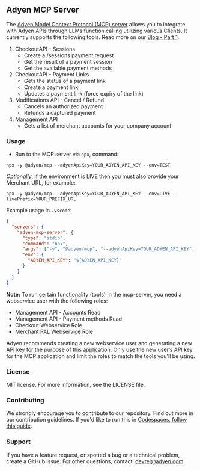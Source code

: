 ## Adyen MCP Server

The [Adyen Model Context Protocol (MCP) server](https://docs.adyen.com/development-resources/mcp-server/) allows you to integrate with Adyen APIs through LLMs function calling utilizing various Clients. It currently supports the following tools. Read more on our [Blog - Part 1](https://www.adyen.com/knowledge-hub/mcp-release).

1. CheckoutAPI - Sessions
   - Create a /sessions payment request
   - Get the result of a payment session
   - Get the available payment methods
2. CheckoutAPI - Payment Links
   - Gets the status of a payment link
   - Create a payment link
   - Updates a payment link (force expiry of the link)
4. Modifications API - Cancel / Refund 
   - Cancels an authorized payment
   - Refunds a captured payment
5. Management API
   - Gets a list of merchant accounts for your company account


### Usage
* Run to the MCP server via `npx`, command:

```
npx -y @adyen/mcp --adyenApiKey=YOUR_ADYEN_API_KEY --env=TEST
```

_Optionally_, if the environment is LIVE then you must also provide your Merchant URL, for example:

```
npx -y @adyen/mcp --adyenApiKey=YOUR_ADYEN_API_KEY --env=LIVE --livePrefix=YOUR_PREFIX_URL
```


Example usage in `.vscode`:
```json
{
  "servers": {
    "adyen-mcp-server": {
      "type": "stdio",
      "command": "npx",
      "args": ["-y", "@adyen/mcp", "--adyenApiKey=YOUR_ADYEN_API_KEY", "--env=TEST"],
      "env": {
        "ADYEN_API_KEY": "${ADYEN_API_KEY}"
      }
    }
  }
}
```

**Note:** To run certain functionality (tools) in the mcp-server, you need a webservice user with the following roles: 
* Management API - Accounts Read
* Management API - Payment methods Read
* Checkout Webservice Role
* Merchant PAL Webservice Role

Adyen recommends creating a new webservice user and generating a new API key for the purpose of this application.
Only use the new user’s API key for the MCP application and limit the roles to match the tools you'll be using. 



### License
MIT license. For more information, see the LICENSE file.


### Contributing
We strongly encourage you to contribute to our repository. Find out more in our contribution guidelines. If you'd like to run this in [Codespaces, follow this guide](/CODESPACES_README.md).


### Support
If you have a feature request, or spotted a bug or a technical problem, create a GitHub issue. For other questions, contact: devrel@adyen.com

